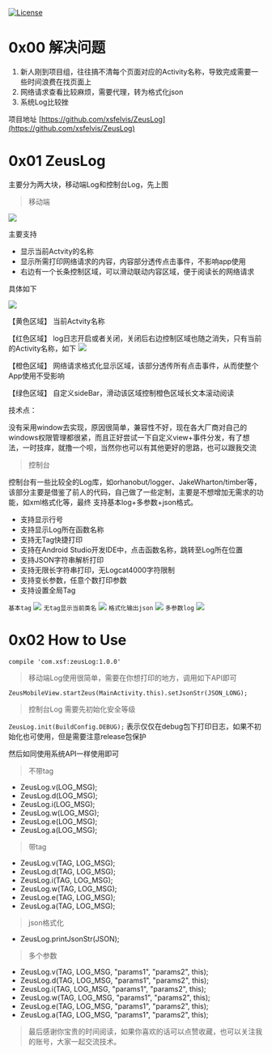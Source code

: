 [![License](https://img.shields.io/badge/license-Apache%202-green.svg)](https://www.apache.org/licenses/LICENSE-2.0)
# 0x00 解决问题

1. 新人刚到项目组，往往搞不清每个页面对应的Activity名称，导致完成需要一些时间浪费在找页面上
2. 网络请求查看比较麻烦，需要代理，转为格式化json
3. 系统Log比较挫

项目地址 [https://github.com/xsfelvis/ZeusLog](https://github.com/xsfelvis/ZeusLog)

# 0x01 ZeusLog

主要分为两大块，移动端Log和控制台Log，先上图

> 移动端

![](http://i.imgur.com/DEFJuVq.png)

主要支持

- 显示当前Actvity的名称
- 显示所需打印网络请求的内容，内容部分透传点击事件，不影响app使用
- 右边有一个长条控制区域，可以滑动联动内容区域，便于阅读长的网络请求

具体如下

![](http://i.imgur.com/3z1py7V.png)

【黄色区域】 当前Actvity名称

【红色区域】 log日志开启或者关闭，关闭后右边控制区域也随之消失，只有当前的Activity名称，如下
![](http://i.imgur.com/QOPAgHP.png)

【橙色区域】 网络请求格式化显示区域，该部分透传所有点击事件，从而使整个App使用不受影响

【绿色区域】 自定义sideBar，滑动该区域控制橙色区域长文本滚动阅读

技术点：

没有采用window去实现，原因很简单，兼容性不好，现在各大厂商对自己的windows权限管理都很紧，而且正好尝试一下自定义view+事件分发，有了想法，一时技痒，就撸一个呗，当然你也可以有其他更好的思路，也可以跟我交流

> 控制台

控制台有一些比较全的Log库，如orhanobut/logger、JakeWharton/timber等，该部分主要是借鉴了前人的代码，自己做了一些定制，主要是不想增加无需求的功能，如xml格式化等，最终 支持基本log+多参数+json格式。

- 支持显示行号
- 支持显示Log所在函数名称
- 支持无Tag快捷打印
- 支持在Android Studio开发IDE中，点击函数名称，跳转至Log所在位置
- 支持JSON字符串解析打印
- 支持无限长字符串打印，无Logcat4000字符限制
- 支持变长参数，任意个数打印参数
- 支持设置全局Tag


`基本tag`
![](http://i.imgur.com/nKYFhCz.png)
`无tag显示当前类名`
![](http://i.imgur.com/BaPN1AP.png)
`格式化输出json`
![](http://i.imgur.com/NaKeJTz.png)
`多参数log`
![](http://i.imgur.com/AnK53C9.png)

# 0x02 How to Use

`compile 'com.xsf:zeusLog:1.0.0'`

> 移动端Log使用很简单，需要在你想打印的地方，调用如下API即可

`ZeusMobileView.startZeus(MainActivity.this).setJsonStr(JSON_LONG);`

> 控制台Log 需要先初始化安全等级

`ZeusLog.init(BuildConfig.DEBUG);` 表示仅仅在debug包下打印日志，如果不初始化也可使用，但是需要注意release包保护

然后如同使用系统API一样使用即可

> 不带tag

 - ZeusLog.v(LOG_MSG);
 - ZeusLog.d(LOG_MSG);
 - ZeusLog.i(LOG_MSG);
 - ZeusLog.w(LOG_MSG);
 - ZeusLog.e(LOG_MSG);
 - ZeusLog.a(LOG_MSG);


> 带tag

- ZeusLog.v(TAG, LOG_MSG);
- ZeusLog.d(TAG, LOG_MSG);
- ZeusLog.i(TAG, LOG_MSG);
- ZeusLog.w(TAG, LOG_MSG);
- ZeusLog.e(TAG, LOG_MSG);
- ZeusLog.a(TAG, LOG_MSG);

> json格式化

- ZeusLog.printJsonStr(JSON);

> 多个参数

- ZeusLog.v(TAG, LOG_MSG, "params1", "params2", this);
- ZeusLog.d(TAG, LOG_MSG, "params1", "params2", this);
- ZeusLog.i(TAG, LOG_MSG, "params1", "params2", this);
- ZeusLog.w(TAG, LOG_MSG, "params1", "params2", this);
- ZeusLog.e(TAG, LOG_MSG, "params1", "params2", this);
- ZeusLog.a(TAG, LOG_MSG, "params1", "params2", this);


>最后感谢你宝贵的时间阅读，如果你喜欢的话可以点赞收藏，也可以关注我的账号，大家一起交流技术。
